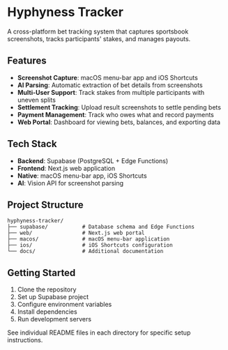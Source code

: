 # Hyphyness Tracker

A cross-platform bet tracking system that captures sportsbook screenshots, tracks participants' stakes, and manages payouts.

## Features

- **Screenshot Capture**: macOS menu-bar app and iOS Shortcuts
- **AI Parsing**: Automatic extraction of bet details from screenshots
- **Multi-User Support**: Track stakes from multiple participants with uneven splits
- **Settlement Tracking**: Upload result screenshots to settle pending bets
- **Payment Management**: Track who owes what and record payments
- **Web Portal**: Dashboard for viewing bets, balances, and exporting data

## Tech Stack

- **Backend**: Supabase (PostgreSQL + Edge Functions)
- **Frontend**: Next.js web application
- **Native**: macOS menu-bar app, iOS Shortcuts
- **AI**: Vision API for screenshot parsing

## Project Structure

```
hyphyness-tracker/
├── supabase/           # Database schema and Edge Functions
├── web/                # Next.js web portal
├── macos/              # macOS menu-bar application
├── ios/                # iOS Shortcuts configuration
└── docs/               # Additional documentation
```

## Getting Started

1. Clone the repository
2. Set up Supabase project
3. Configure environment variables
4. Install dependencies
5. Run development servers

See individual README files in each directory for specific setup instructions.